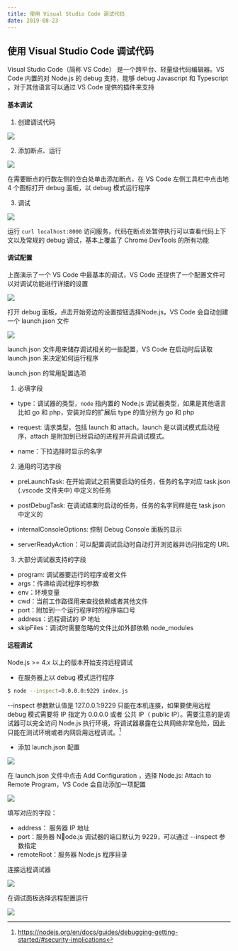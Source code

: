 ```yaml
---
title: 使用 Visual Studio Code 调试代码
date: 2019-08-23
---
```


## 使用 Visual Studio Code 调试代码



Visual Studio Code（简称 VS Code） 是一个跨平台、轻量级代码编辑器。VS Code 内置的对 Node.js 的 debug 支持，能够 debug Javascript 和 Typescript ，对于其他语言可以通过 VS Code 提供的插件来支持




#### 基本调试

1. 创建调试代码

![](https://s2.ax1x.com/2019/08/24/msBbJf.png)


2. 添加断点、运行

![](https://s2.ax1x.com/2019/08/24/mswb7t.gif)

在需要断点的行数左侧的空白处单击添加断点，在 VS Code 左侧工具栏中点击地 4 个图标打开 debug 面板，以 debug 模式运行程序

3. 调试

![](https://s2.ax1x.com/2019/08/24/msBrZR.gif)

运行 `curl localhost:8000` 访问服务，代码在断点处暂停执行可以查看代码上下文以及常规的 debug 调试，基本上覆盖了 Chrome DevTools 的所有功能




#### 调试配置

上面演示了一个 VS Code 中最基本的调试，VS Code 还提供了一个配置文件可以对调试功能进行详细的设置

![](https://s2.ax1x.com/2019/08/24/msBHFP.png)

打开 debug 面板，点击开始旁边的设置按钮选择Node.js，VS Code 会自动创建一个 launch.json 文件


![](https://s2.ax1x.com/2019/08/24/msBTot.png)


launch.json 文件用来储存调试相关的一些配置，VS Code 在启动时后读取 launch.json 来决定如何运行程序


launch.json 的常用配置选项

1. 必填字段

- type：调试器的类型，`node` 指内置的 Node.js 调试器类型，如果是其他语言比如 go 和 php，安装对应的扩展后 type 的值分别为 go 和 php

- request: 请求类型，包括 launch 和 attach。launch 是以调试模式启动程序，attach 是附加到已经启动的进程并开启调试模式。

- name：下拉选择时显示的名字

2. 通用的可选字段

- preLaunchTask: 在开始调试之前需要启动的任务，任务的名字对应 task.json (.vscode 文件夹中) 中定义的任务

- postDebugTask: 在调试结束时启动的任务，任务的名字同样是在 task.json 中定义的

- internalConsoleOptions: 控制 Debug Console 面板的显示

- serverReadyAction：可以配置调试启动时自动打开浏览器并访问指定的 URL

3. 大部分调试器支持的字段

- program: 调试器要运行的程序或者文件
- args：传递给调试程序的参数
- env：环境变量
- cwd：当前工作路径用来查找依赖或者其他文件
- port：附加到一个运行程序时的程序端口号
- address：远程调试的 IP 地址
- skipFiles：调试时需要忽略的文件比如外部依赖 node_modules




#### 远程调试

Node.js >= 4.x 以上的版本开始支持远程调试

- 在服务器上以 debug 模式运行程序

```bash
$ node --inspect=0.0.0.0:9229 index.js
```
--inspect 参数默认值是 127.0.0.1:9229 只能在本机连接，如果要使用远程 debug 模式需要将 IP 指定为 0.0.0.0 或者 公共 IP（ public IP）。需要注意的是调试器可以完全访问 Node.js 执行环境，将调试器暴露在公共网络非常危险，因此只能在测试环境或者内网启用远程调试。[^1]


- 添加 launch.json 配置

![](https://s2.ax1x.com/2019/08/24/m6AFfS.png)

在 launch.json 文件中点击 Add Configuration ，选择 Node.js: Attach to Remote Program，VS Code 会自动添加一项配置

![](https://s2.ax1x.com/2019/08/24/m6Emge.png)

填写对应的字段：
- address： 服务器 IP 地址
- port：服务器 Node.js 调试器的端口默认为 9229，可以通过 --inspect 参数指定
- remoteRoot：服务器 Node.js 程序目录



连接远程调试器

![](https://s2.ax1x.com/2019/08/24/m6VGZR.png)

在调试面板选择远程配置运行

![](https://s2.ax1x.com/2019/08/24/m6Z81S.png)








[^1]: https://nodejs.org/en/docs/guides/debugging-getting-started/#security-implications